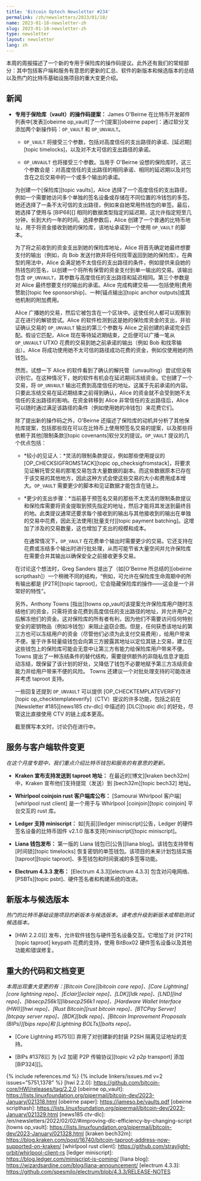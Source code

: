 ```yaml
---
title: 'Bitcoin Optech Newsletter #234'
permalink: /zh/newsletters/2023/01/18/
name: 2023-01-18-newsletter-zh
slug: 2023-01-18-newsletter-zh
type: newsletter
layout: newsletter
lang: zh
---
```

本周的周报描述了一个新的专用于保险库的操作码提议。此外还有我们的常规部分：其中包括客户端和服务有意思的更新的汇总、软件的新版本和候选版本的总结以及热门的比特币基础设施项目的重大变更介绍。

## 新闻

- **专用于保险库（vault）的操作码提案：** James O'Beirne 在比特币开发邮件列表中[发表][obeirne op_vault]了一个[提案][obeirne paper]：通过软分叉添加两个新操作码：`OP_VAULT` 和 `OP_UNVAULT`。

    * `OP_VAULT` 将接受三个参数，包括对高度信任的支出路径的承诺、[延迟期][topic timelocks]，以及对不太可信的支出路径的承诺。

    * `OP_UNVAULT` 也将接受三个参数。当用于 O'Beirne 设想的保险库时，这三个参数会是：对高度信任的支出路径的相同承诺、相同的延迟期以及对包含在之后交易中的一个或多个输出的承诺。

    为创建一个[保险库][topic vaults]，Alice 选择了一个高度信任的支出路径，例如一个需要她访问多个单独的签名设备或存储在不同位置的冷钱包的多签。她还选择了一条不太可信的支出路径，例如来自她常用热钱包的单签。最后，她选择了使用与 [BIP68][] 相同的数据类型指定的延迟期，这允许指定短至几分钟，长到大约一年的时间。选择参数后，Alice 创建了一个普通的比特币地址，用于将资金接收到她的保险库，该地址承诺到一个使用 `OP_VAULT` 的脚本。

    为了将之前收到的资金支出到她的保险库地址，Alice 将首先确定她最终想要支付的输出（例如，向 Bob 发送付款并将任何找零返回到她的保险库）。在典型的用法中，Alice 会满足她不太信任的支出路径的条件，例如提供来自她的热钱包的签名，以创建一个将所有保管的资金支付到单一输出的交易。该输出包含 `OP_UNVAULT`，其参数与高度信任的支出路径和延迟相同。第三个参数是对 Alice 最终想要支付的输出的承诺。Alice 完成构建交易——包括使用[费用赞助][topic fee sponsorship]、一种[锚点输出][topic anchor outputs]或其他机制的附加费用。

    Alice 广播她的交易，然后它被包含在一个区块中。这使任何人都可以观察到正在进行的解锁尝试。Alice 的软件检测到这是她的保险库资金的支出，并验证确认交易的 `OP_UNVAULT` 输出的第三个参数与 Alice 之前创建的承诺完全匹配。假设它匹配，Alice 现在等待延迟期结束，之后便可以广播一笔从 `OP_UNVAULT` UTXO 花费的交易到她之前承诺的输出（例如 Bob 和找零输出）。Alice 将成功使用她不太可信的路径成功花费的资金，例如仅使用她的热钱包。

    然而，试想一下 Alice 的软件看到了确认的解托管（unvaulting）尝试但没有识别它。在这种情况下，她的软件有机会在延迟期间冻结资金。它创建了一个交易，将 `OP_UNVAULT` 输出花费到高度信任的地址。这属于先前承诺的内容。只要此冻结交易在延迟期结束之前得到确认，Alice 的资金就不会受到她不太信任的支出路径的影响。在资金转移到 Alice 非常信任的支出路径后，Alice 可以随时通过满足该路径的条件（例如使用她的冷钱包）来花费它们。

    除了提出新的操作码之外，O'Beirne 还描述了保险库的动机并分析了其他保险库提案，包括那些现在可以在比特币上使用预签名交易的提案，以及那些将依赖于其他[限制条款][topic covenants]软分叉的提议。`OP_VAULT` 提议的几个优点包括：

    - *<!--smaller-witnesses-->较小的见证人：*灵活的限制条款提议，例如那些使用提议的 [OP_CHECKSIGFROMSTACK][topic op_checksigfromstack]，将要求见证解托管交易的那笔交易包含大量数据的副本。而这些数据原本已存在于该交易的其他地方，因此这种方式会使这些交易的大小和费用成本增大。`OP_VAULT` 需要更少的脚本和见证数据才能包含在链上。

    - *<!--fewer-steps-for-spending-->更少的支出步骤：*当前基于预签名交易的那些不太灵活的限制条款提议和保险库需要将资金提取到预先指定的地址，然后才能将其发送到最终目的地。此类提议通常还要求每个接收到的输出与其他接收到的输出在单独的交易中花费，因此无法使用[批量支付][topic payment batching]。这增加了涉及的交易数量，这也增加了支出的规模和成本。

      在通常情况下，`OP_VAULT` 在花费单个输出时需要更少的交易。它还支持在花费或冻结多个输出时进行批处理，从而可能节省大量空间并允许保险库在需要合并其输出以确保安全之前接收更多交易。

    在讨论这个想法时，Greg Sanders 提出了（如[O'Beirne 所总结的][obeirne scripthash]）一个稍微不同的结构，“例如，可允许在保险库生命周期中的所有输出都是 [P2TR][topic taproot]，它会隐藏保险库的操作——这会是一个非常好的特性”。

    另外，Anthony Towns [指出][towns op_vault]该提案允许保险库用户随时冻结他们的资金，只需将资金花费到高度信任的支出路径的地址，并允许用户之后解冻他们的资金。这对保险库的所有者有利，因为他们不需要访问任何特别安全的密钥物品（例如冷钱包）来阻止盗窃企图。但是，任何获悉该地址的第三方也可以冻结用户的资金（尽管他们必须为此支付交易费用），给用户带来不便。鉴于许多轻量级钱包会向第三方披露其地址以定位其链上交易，建立在这些钱包上的保险库可能会无意中让第三方有能力给保险库用户带来不便。 Towns 提出了一种冻结条件的替代结构，需要提供额外的非隐私信息才能启动冻结，既保留了该计划的好处，又降低了钱包不必要地赋予第三方冻结资金能力并给用户带来不便的风险。 Towns 还建议一个对批处理支持的可能改进并考虑 taproot 支持。

    一些回复还提到 `OP_UNVAULT` 可以提供 [OP_CHECKTEMPLATEVERIFY][topic op_checktemplateverify]（CTV）提议的许多功能，包括之前在 [Newsletter #185][news185 ctv-dlc] 中描述的 [DLC][topic dlc] 的好处，尽管这比直接使用 CTV 的链上成本更高。

    截至撰写本文时，讨论仍在进行中。

## 服务与客户端软件变更

*在这个月度专题中，我们重点介绍比特币钱包和服务的有意思的更新。*

- **Kraken 宣布支持发送到 taproot 地址：**
  在最近的[博文][kraken bech32m]中，Kraken 宣布他们支持提现（发送）到 [bech32m][topic bech32] 地址。

- **Whirlpool coinjoin rust 客户端库公布：**
  [Samourai Whirlpool 客户端][whirlpool rust client] 是一个用于与 Whirlpool [coinjoin][topic coinjoin] 平台交互的 rust 库。

- **Ledger 支持 miniscript：**
  如[先前][ledger miniscript]公告，Ledger 的硬件签名设备的比特币固件 v2.1.0 版本支持[miniscript][topic miniscript]。

- **Liana 钱包发布：**
  第一版的 Liana 钱包已[公告][liana blog]。该钱包支持带有[时间锁][topic timelocks] 恢复密钥的单签钱包。该项目的未来计划包括实施 [taproot][topic taproot]、多签钱包和时间衰减的多签等功能。

- **Electrum 4.3.3 发布：**
  [Electrum 4.3.3][electrum 4.3.3] 包含对闪电网络、[PSBTs][topic psbt]、硬件签名者和构建系统的改进。

## 新版本与候选版本

*热门的比特币基础设施项目的新版本与候选版本。请考虑升级到新版本或帮助测试候选版本。*

- [HWI 2.2.0][] 发布，允许软件钱包与硬件签名设备交互。它增加了对 [P2TR][topic taproot] keypath 花费的支持，使用 BitBox02 硬件签名设备以及其他功能和错误修复。

## 重大的代码和文档变更

*本周出现重大变更的有：[Bitcoin Core][bitcoin core repo]、[Core Lightning][core lightning repo]、[Eclair][eclair repo]、[LDK][ldk repo]、[LND][lnd repo]、[libsecp256k1][libsecp256k1 repo]、[Hardware Wallet Interface (HWI)][hwi repo]、[Rust Bitcoin][rust bitcoin repo]、[BTCPay Server][btcpay server repo]、[BDK][bdk repo]、[Bitcoin Improvement Proposals (BIPs)][bips repo]和 [Lightning BOLTs][bolts repo]。*

- [Core Lightning #5751][] 弃用了对创建新的封装 P2SH 隔离见证地址的支持。

- [BIPs #1378][] 为 [v2 加密 P2P 传输协议][topic v2 p2p transport] 添加 [BIP324][]。

{% include references.md %}
{% include linkers/issues.md v=2 issues="5751,1378" %}
[hwi 2.2.0]: https://github.com/bitcoin-core/HWI/releases/tag/2.2.0
[obeirne op_vault]: https://lists.linuxfoundation.org/pipermail/bitcoin-dev/2023-January/021318.html
[obeirne paper]: https://jameso.be/vaults.pdf
[obeirne scripthash]: https://lists.linuxfoundation.org/pipermail/bitcoin-dev/2023-January/021329.html
[news185 ctv-dlc]: /en/newsletters/2022/02/02/#improving-dlc-efficiency-by-changing-script
[towns op_vault]: https://lists.linuxfoundation.org/pipermail/bitcoin-dev/2023-January/021328.html
[kraken bech32m]: https://blog.kraken.com/post/16740/bitcoin-taproot-address-now-supported-on-kraken/
[whirlpool rust client]: https://github.com/straylight-orbit/whirlpool-client-rs
[ledger miniscript]: https://blog.ledger.com/miniscript-is-coming/
[liana blog]: https://wizardsardine.com/blog/liana-announcement/
[electrum 4.3.3]: https://github.com/spesmilo/electrum/blob/4.3.3/RELEASE-NOTES
